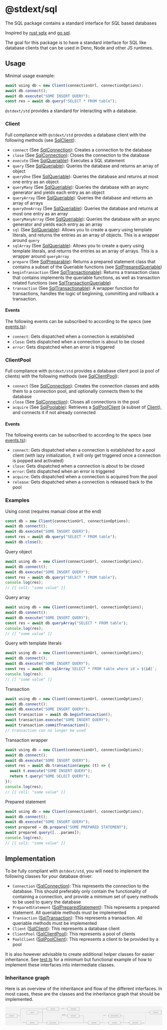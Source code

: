 # @stdext/sql

The SQL package contains a standard interface for SQL based databases

Inspired by [rust sqlx](https://docs.rs/sqlx/latest/sqlx/index.html) and
[go sql](https://pkg.go.dev/database/sql).

The goal for this package is to have a standard interface for SQL like database
clients that can be used in Deno, Node and other JS runtimes.

## Usage

Minimal usage example:

```ts
await using db = new Client(connectionUrl, connectionOptions);
await db.connect();
await db.execute("SOME INSERT QUERY");
const res = await db.query("SELECT * FROM table");
```

`@stdext/std` provides a standard for interacting with a database.

### Client

Full compliance with `@stdext/std` provides a database client with the following
methods (see [SqlClient](./client.ts)):

- `connect` (See [SqlConnection](./connection.ts)): Creates a connection to the
  database
- `close` (See [SqlConnection](./connection.ts)): Closes the connection to the
  database
- `execute` (See [SqlQueriable](./core.ts)): Executes a SQL statement
- `query` (See [SqlQueriable](./core.ts)): Queries the database and returns an
  array of object
- `queryOne` (See [SqlQueriable](./core.ts)): Queries the database and returns
  at most one entry as an object
- `queryMany` (See [SqlQueriable](./core.ts)): Queries the database with an
  async generator and yields each entry as an object
- `queryArray` (See [SqlQueriable](./core.ts)): Queries the database and returns
  an array of arrays
- `queryOneArray` (See [SqlQueriable](./core.ts)): Queries the database and
  returns at most one entry as an array
- `queryManyArray` (See [SqlQueriable](./core.ts)): Queries the database with an
  async generator and yields each entry as an array
- `sql` (See [SqlQueriable](./core.ts)): Allows you to create a query using
  template literals, and returns the entries as an array of objects. This is a
  wrapper around `query`
- `sqlArray` (See [SqlQueriable](./core.ts)): Allows you to create a query using
  template literals, and returns the entries as an array of arrays. This is a
  wrapper around `queryArray`
- `prepare` (See [SqlPreparable](./core.ts)): Returns a prepared statement class
  that contains a subset of the Queriable functions (see
  [SqlPreparedQueriable](./core.ts))
- `beginTransaction` (See [SqlTransactionable](./core.ts)): Returns a
  transaction class that contains implements the queriable functions, as well as
  transaction related functions (see [SqlTransactionQueriable](./core.ts))
- `transaction` (See [SqlTransactionable](./core.ts)): A wrapper function for
  transactions, handles the logic of beginning, committing and rollback a
  transaction.

#### Events

The following events can be subscribed to according to the specs (see
[events.ts](./events.ts)):

- `connect`: Gets dispatched when a connection is established
- `close`: Gets dispatched when a connection is about to be closed
- `error`: Gets dispatched when an error is triggered

### ClientPool

Full compliance with `@stdext/std` provides a database client pool (a pool of
clients) with the following methods (see [SqlClientPool](./pool.ts)):

- `connect` (See [SqlConnection](./core.ts)): Creates the connection classes and
  adds them to a connection pool, and optionally connects them to the database
- `close` (See [SqlConnection](./core.ts)): Closes all connections in the pool
- `acquire` (See [SqlPoolable](./core.ts)): Retrieves a
  [SqlPoolClient](./pool.ts) (a subset of [Client](#client)), and connects it if
  not already connected

#### Events

The following events can be subscribed to according to the specs (see
[events.ts](./events.ts)):

- `connect`: Gets dispatched when a connection is established for a pool client
  (with lazy initialization, it will only get triggered once a connection is
  popped and activated)
- `close`: Gets dispatched when a connection is about to be closed
- `error`: Gets dispatched when an error is triggered
- `acquire`: Gets dispatched when a connection is acquired from the pool
- `release`: Gets dispatched when a connection is released back to the pool

### Examples

Using const (requires manual close at the end)

```ts
const db = new Client(connectionUrl, connectionOptions);
await db.connect();
await db.execute("SOME INSERT QUERY");
const res = await db.query("SELECT * FROM table");
await db.close();
```

Query object

```ts
await using db = new Client(connectionUrl, connectionOptions);
await db.connect();
await db.execute("SOME INSERT QUERY");
const res = await db.query("SELECT * FROM table");
console.log(res);
// [{ col1: "some value" }]
```

Query array

```ts
await using db = new Client(connectionUrl, connectionOptions);
await db.connect();
await db.execute("SOME INSERT QUERY");
const res = await db.queryArray("SELECT * FROM table");
console.log(res);
// [[ "some value" ]]
```

Query with template literals

```ts
await using db = new Client(connectionUrl, connectionOptions);
await db.connect();
await db.execute("SOME INSERT QUERY");
const res = await db.sqlArray`SELECT * FROM table where id = ${id}`;
console.log(res);
// [[ "some value" ]]
```

Transaction

```ts
await using db = new Client(connectionUrl, connectionOptions);
await db.connect();
await db.execute("SOME INSERT QUERY");
const transaction = await db.beginTransaction();
await transaction.execute("SOME INSERT QUERY");
await transaction.commitTransaction();
// transaction can no longer be used
```

Transaction wrapper

```ts
await using db = new Client(connectionUrl, connectionOptions);
await db.connect();
await db.execute("SOME INSERT QUERY");
const res = await db.transaction(async (t) => {
  await t.execute("SOME INSERT QUERY");
  return t.query("SOME SELECT QUERY");
});
console.log(res);
// [{ col1: "some value" }]
```

Prepared statement

```ts
await using db = new Client(connectionUrl, connectionOptions);
await db.connect();
await db.execute("SOME INSERT QUERY");
const prepared = db.prepare("SOME PREPARED STATEMENT");
await prepared.query([...params]);
console.log(res);
// [{ col1: "some value" }]
```

## Implementation

To be fully compliant with `@stdext/std`, you will need to implement the
following classes for your database driver:

- `Connection` ([SqlConnection](./connection.ts)): This represents the
  connection to the database. This should preferably only contain the
  functionality of containing a connection, and provide a minimum set of query
  methods to be used to query the database
- `PreparedStatement` ([SqlPreparedStatement](./core.ts)): This represents a
  prepared statement. All queriable methods must be implemented
- `Transaction` ([SqlTransaction](./core.ts)): This represents a transaction.
  All queriable methods must be implemented
- `Client` ([SqlClient](./client.ts)): This represents a database client
- `ClientPool` ([SqlClientPool](./pool.ts)): This represents a pool of clients
- `PoolClient` ([SqlPoolClient](./pool.ts)): This represents a client to be
  provided by a pool

It is also however advisable to create additional helper classes for easier
inheritance. See [test.ts](./test.ts) for a minimum but functional example of
how to implement these interfaces into intermediate classes.

### Inheritance graph

Here is an overview of the inheritance and flow of the different interfaces. In
most cases, these are the classes and the inheritance graph that should be
implemented.

![inheritance flow](./_assets/inheritance_flowchart.jpg)
